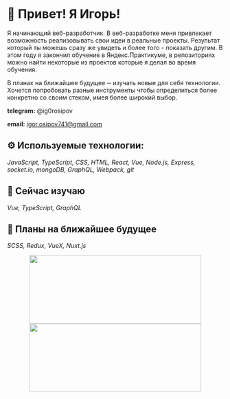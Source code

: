 # :wave: Привет! Я Игорь!

Я начинающий веб-разработчик. В веб-разработке меня привлекает возможность реализовывать свои идеи в реальные проекты. Результат который ты можешь сразу же увидеть и более того - показать другим. В этом году я закончил обучение в Яндекс.Практикуме, в репозиториях можно найти некоторые из проектов которые я делал во время обучения.

В планах на ближайшее будущее ─ изучать новые для себя технологии. Хочется попробовать разные инструменты чтобы определиться более конкретно со своим стеком, имея более широкий выбор.

**telegram:** @ig0rosipov

**email:** igor.osipov741@gmail.com

## :gear: Используемые технологии:

_JavaScript, TypeScript, CSS, HTML, React, Vue, Node.js, Express, socket.io, mongoDB, GraphQL, Webpack, git_

## :seedling: Сейчас изучаю

_Vue, TypeScript, GraphQL_

## :thought_balloon: Планы на ближайшее будущее 

_SCSS, Redux, VueX, Nuxt.js_

<div align="center">
  <a href="https://github.com/anuraghazra/github-readme-stats">
  <img align="center" height="160" width="400" src="https://github-readme-stats.vercel.app/api?username=igor0sipov&show_icons=true&border_color=30363d&bg_color=161B22&title_color=47d34d&text_color=47d34d&icon_color=2e611c" />
</a>
<a href="https://github.com/anuraghazra/convoychat">
  <img align="center" height="158" width="400" src="https://github-readme-stats.vercel.app/api/top-langs/?username=igor0sipov&layout=compact&border_color=30363d&bg_color=161B22&title_color=47d34d&text_color=47d34d&icon_color=2e611c&langs_count=4" />
</a>
  </div>
